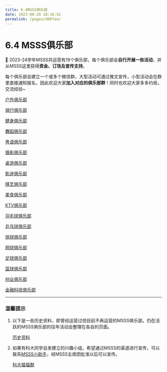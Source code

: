 ```yaml
---
title: 6.4MSSS俱乐部
date: 2023-08-20 18:16:52
permalink: /pages/d06fae/
---
```

# 6.4 MSSS俱乐部

🎉 2023-24学年MSSS共运营有19个俱乐部，每个俱乐部会**自行开展一些活动**，并从MSSS这里获得**资金、订场及宣传支持**。

每个俱乐部会建立一个或多个微信群，大型活动可通过推文宣传，小型活动会在群里直接通知报名，因此欢迎大家**加入对应的俱乐部群**！同时也欢迎大家多多约局，交流经验~

[户外俱乐部](https://www.notion.so/30914b7fd784437fa7d8e623ede9759e?pvs=21)

[骑行俱乐部](https://www.notion.so/44935f5ae4e24df3b1fcf3682867bd0a?pvs=21)

[健身俱乐部](https://www.notion.so/c2969dc79ec748b1ba5e34692650e0ed?pvs=21)

[舞蹈俱乐部](https://www.notion.so/9e2fe6047e4f41b4b25fcb4e335c2d73?pvs=21)

[粤语俱乐部](https://www.notion.so/bf9ca8cd69964e53b2d2846debd24a3e?pvs=21)

[摄影俱乐部](https://www.notion.so/11d7130ea8cc40dabd3dc944711c9dcd?pvs=21)

[桌游俱乐部](https://www.notion.so/8c32dcd7d8a54cc4ad0012029b1f47b8?pvs=21)

[影迷俱乐部](https://www.notion.so/8cc33e095a084a81b5d7ee0c7b78abad?pvs=21)

[棋艺俱乐部](https://www.notion.so/4c3b6925f0c6457bbeec0f263de0cedd?pvs=21)

[美食俱乐部](https://www.notion.so/97e6b13233274c6dab77f82432053807?pvs=21)

[KTV俱乐部](https://www.notion.so/KTV-f8bdc6cd28cc4921a43820f927d6bd9f?pvs=21)

[羽毛球俱乐部](https://www.notion.so/73b22ffd96ab403fbd592184d39fe8b4?pvs=21)

[乒乓球俱乐部](https://www.notion.so/7eba13f4023f44cba31e2cb097ebf724?pvs=21)

[排球俱乐部](https://www.notion.so/dc52689339954cfaafd8ba804ab52377?pvs=21)

[网球俱乐部](https://www.notion.so/46250ef87c51405cab0c4a599e8eac87?pvs=21)

[足球俱乐部](https://www.notion.so/4b73dc1246ad49e790be3b02231e1a05?pvs=21)

[篮球俱乐部](https://www.notion.so/8f5ac32b2e37447398ddee389087bfdf?pvs=21)

[创业俱乐部](https://www.notion.so/330332328a4249eb8a648957b89b05ab?pvs=21)

[金融科技俱乐部](https://www.notion.so/2fb60ba9a7114475908b963b125eb8b9?pvs=21)

---

### 温馨提示

1. 以下是一些历史资料，即曾经运营过但目前不再运营的MSSS俱乐部。仍在活跃的MSSS俱乐部的往年活动会整理在各自的页面。
    
    [历史资料](https://www.notion.so/99a492b826a94dfe9824df31508fe9a6?pvs=21)
    
2. 如果有科大同学自发建立的兴趣小组，希望通过MSSS的渠道进行宣传，可以联系[MSSS小助手](https://www.notion.so/MSSS-5cc921f7d0014c46a54e0648926d2379?pvs=21)，经MSSS主席团批准以后可以宣传。
    
    [科大猫猫群](https://www.notion.so/0315351d3b6e46918565a78ea1759e0a?pvs=21)